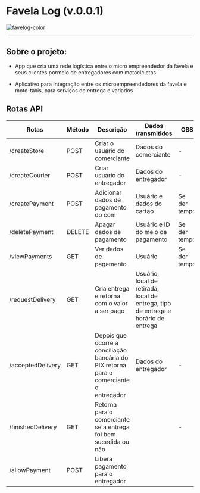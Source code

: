 # Favela Log (v.0.0.1)
![favelog-color](https://user-images.githubusercontent.com/3737837/201503890-d747e18e-3b96-47b4-aa69-9828ab07ac3f.png)

---

## Sobre o projeto:

 - App que cria uma rede logística entre o micro empreendedor da favela e seus clientes pormeio de entregadores com motocicletas.

 - Aplicativo para Integração entre os microempreendedores da favela e moto-taxis, para serviços de entrega e variados

## Rotas API

| Rotas | Método | Descrição | Dados transmitidos | OBS |
| --- | --- | --- | --- | --- |
| /createStore | POST | Criar o usuário do comerciante | Dados do comerciante | - |
| /createCourier | POST | Criar usuário do entregador | Dados do entregador | - |
| /createPayment | POST | Adicionar dados de pagamento do com | Usuário e dados do cartao | Se der tempo |
| /deletePayment | DELETE | Apagar dados de pagamento | Usuário e ID do meio de pagamento | Se der tempo |
| /viewPayments | GET | Ver dados de pagamento | Usuário | Se der tempo |
| /requestDelivery | GET | Cria entrega e retorna com o valor a ser pago | Usuário, local de retirada, local de entrega, tipo de entrega e horário de entrega |  |
| /acceptedDelivery | GET | Depois que ocorre a conciliação bancária do PIX retorna para o comerciante o entregador | Dados do entregador | - |
| /finishedDelivery | GET | Retorna para o comerciante se a entrega foi bem sucedida ou não | | - |
| /allowPayment | POST | Libera pagamento para o entregador | | |
